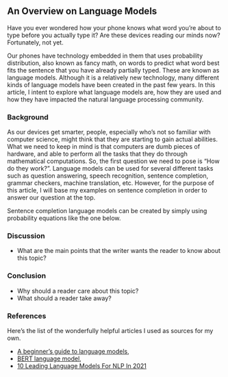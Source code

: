 ## An Overview on Language Models

Have you ever wondered how your phone knows what word you’re about to type before you actually type it? Are these devices reading our minds now? Fortunately, not yet. 

Our phones have technology embedded in them that uses probability distribution, also known as fancy math, on words to predict what word best fits the sentence that you have already partially typed. These are known as language models. Although it is a relatively new technology, many different kinds of language models have been created in the past few years. In this article, I intent to explore what language models are, how they are used and how they have impacted the natural language processing community.
 
### Background

As our devices get smarter, people, especially who’s not so familiar with computer science, might think that they are starting to gain actual abilities. What we need to keep in mind is that computers are dumb pieces of hardware, and able to perform all the tasks that they do through mathematical computations. So, the first question we need to pose is “How do they work?”.
Language models can be used for several different tasks such as question answering, speech recognition, sentence completion, grammar checkers, machine translation, etc. However, for the purpose of this article, I will base my examples on sentence completion in order to answer our question at the top. 

Sentence completion language models can be created by simply using probability equations like the one below. 


### Discussion

- What are the main points that the writer wants the reader to know about this topic?


### Conclusion

- Why should a reader care about this topic?
- What should a reader take away?


### References 

Here’s the list of the wonderfully helpful articles I used as sources for my own. 
- [A beginner’s guide to language models](https://towardsdatascience.com/the-beginners-guide-to-language-models-aa47165b57f9),
- [BERT language model](https://www.techtarget.com/searchenterpriseai/definition/BERT-language-model),
- [10 Leading Language Models For NLP In 2021](https://www.topbots.com/leading-nlp-language-models-2020/)
